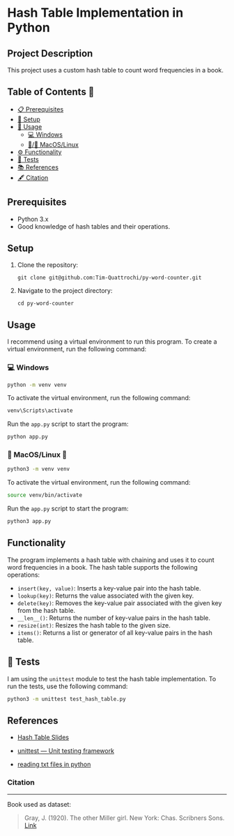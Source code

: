 # Hash Table Implementation in Python

## Project Description

This project uses a custom hash table to count word frequencies in a book.

## Table of Contents 📖

- [📋 Prerequisites](#prerequisites)
- [🔧 Setup](#setup)
- [🚀 Usage](#usage)
  - [💻 Windows](#windows)
  - [🍏/🐧 MacOS/Linux](#macoslinux)
- [⚙️ Functionality](#functionality)
- [🧪 Tests](#tests)
- [📚 References](#references)
- [🖋️ Citation](#citation)

## Prerequisites

- Python 3.x
- Good knowledge of hash tables and their operations.

## Setup

1. Clone the repository:

   ```
   git clone git@github.com:Tim-Quattrochi/py-word-counter.git
   ```

2. Navigate to the project directory:
   ```
   cd py-word-counter
   ```

## Usage

I recommend using a virtual environment to run this program. To create a virtual environment, run the following command:

### 💻 Windows

```cmd
python -m venv venv
```

To activate the virtual environment, run the following command:

```cmd
venv\Scripts\activate
```

Run the `app.py` script to start the program:

```cmd
python app.py
```

### 🍏 MacOS/Linux 🐧

```bash
python3 -m venv venv
```

To activate the virtual environment, run the following command:

```bash
source venv/bin/activate
```

Run the `app.py` script to start the program:

```bash
python3 app.py
```

## Functionality

The program implements a hash table with chaining and uses it to count word frequencies in a book. The hash table supports the following operations:

- `insert(key, value)`: Inserts a key-value pair into the hash table.
- `lookup(key)`: Returns the value associated with the given key.
- `delete(key)`: Removes the key-value pair associated with the given key from the hash table.
- `__len__()`: Returns the number of key-value pairs in the hash table.
- `resize(int)`: Resizes the hash table to the given size.
- `items()`: Returns a list or generator of all key-value pairs in the hash table.

## 🧪 Tests

I am using the `unittest` module to test the hash table implementation. To run the tests, use the following command:

```bash
python3 -m unittest test_hash_table.py
```

## References

- [Hash Table Slides](https://docs.google.com/presentation/d/14N_E4uZL6XqT4bejTkRYDq7sps-hBxN8VQTGXJCpGxg/edit#slide=id.p)

- [unittest — Unit testing framework](https://docs.python.org/3/library/unittest.html)

- [reading txt files in python](https://www.geeksforgeeks.org/reading-writing-text-files-python/)

### Citation

---

Book used as dataset:

> Gray, J. (1920). The other Miller girl. New York: Chas. Scribners Sons. [Link](https://www.gutenberg.org/cache/epub/73780/pg73780.txt)
